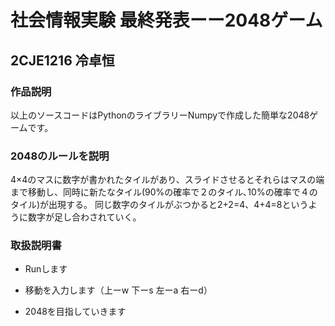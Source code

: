 # 社会情報実験 最終発表ーー2048ゲーム
## 2CJE1216 冷卓恒

### 作品説明
以上のソースコードはPythonのライブラリーNumpyで作成した簡単な2048ゲームです。

### 2048のルールを説明
4×4のマスに数字が書かれたタイルがあり、スライドさせるとそれらはマスの端まで移動し、同時に新たなタイル(90%の確率で２のタイル､10%の確率で４のタイル)が出現する。 同じ数字のタイルがぶつかると2+2=4、4+4=8というように数字が足し合わされていく。

### 取扱説明書
- Runします
* 移動を入力します（上ーw 下ーs 左ーa 右ーd）
+ 2048を目指していきます
